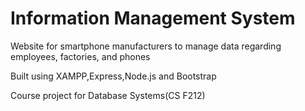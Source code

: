 # Information Management System
Website for smartphone manufacturers to manage data regarding employees, factories, and phones

Built using XAMPP,Express,Node.js and Bootstrap

Course project for Database Systems(CS F212)
